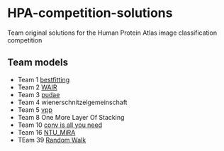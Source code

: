 # HPA-competition-solutions

Team original solutions for the Human Protein Atlas image classification competition

## Team models

* Team 1 [bestfitting](https://github.com/CellProfiling/HPA-competition-solutions/tree/master/bestfitting)
* Team 2 [WAIR](https://github.com/CellProfiling/HPA-competition-solutions/tree/master/wair)
* Team 3 [pudae](https://github.com/CellProfiling/pudae-kaggle-hpa)
* Team 4 wienerschnitzelgemeinschaft
* Team 5 [vpp](https://github.com/CellProfiling/HPA-competition-solutions/tree/master/vpp)
* Team 8 One More Layer Of Stacking
* Team 10 [conv is all you need](https://github.com/CellProfiling/HPA-competition-solutions/tree/master/conv_is_all_you_need)
* Team 16 [NTU_MiRA](https://github.com/CellProfiling/HPA-competition-solutions/tree/master/ntu_mira)
* TEam 39 [Random Walk](https://github.com/CellProfiling/HPA-competition-solutions/tree/master/random_walk)
